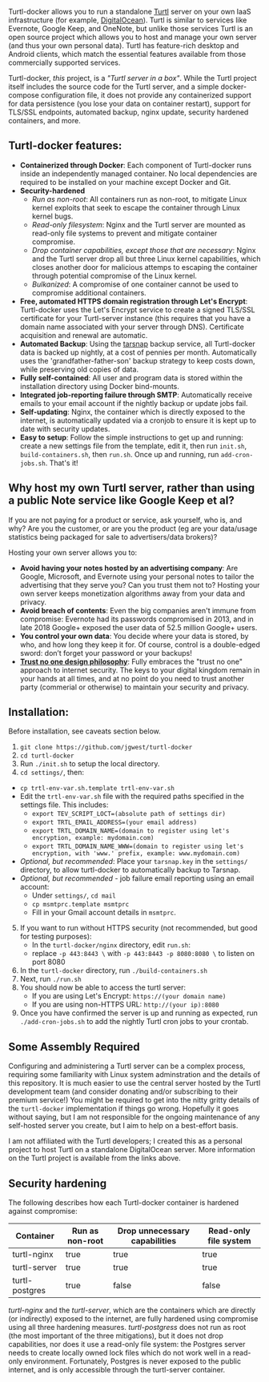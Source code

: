 
Turtl-docker allows you to run a standalone [Turtl](https://turtlapp.com/) server on your own IaaS infrastructure (for example, [DigitalOcean](https://www.digitalocean.com/)). Turtl is similar to services like Evernote, Google Keep, and OneNote, but unlike those services Turtl is an open source project which allows you to host and manage your own server (and thus your own personal data). Turtl has feature-rich desktop and Android clients, which match the essential features available from those commercially supported services.

Turtl-docker, *this* project, is a *"Turtl server in a box"*. While the Turtl project itself includes the source code for the Turtl server, and a simple docker-compose configuration file, it does not provide any containerized support for data persistence (you lose your data on container restart), support for TLS/SSL endpoints, automated backup, nginx update, security hardened containers, and more. 


## Turtl-docker features:
- **Containerized through Docker**: Each component of Turtl-docker runs inside an independently managed container. No local dependencies are required to be installed on your machine except Docker and Git.
- **Security-hardened**
  - *Run as non-root*: All containers run as non-root, to mitigate Linux kernel exploits that seek to escape the container through Linux kernel bugs.
  - *Read-only filesystem*: Nginx and the Turtl server are mounted as read-only file systems to prevent and mitigate container compromise.
  - *Drop container capabilities, except those that are necessary*: Nginx and the Turtl server drop all but three Linux kernel capabilities, which closes another door for malicious attemps to escaping the container through potential compromise of the Linux kernel.
  - *Bulkanized*: A compromise of one container cannot be used to compromise additional containers.
- **Free, automated HTTPS domain registration through Let's Encrypt**: Turtl-docker uses the Let's Encrypt service to create a signed TLS/SSL certificate for your Turtl-server instance (this requires that you have a domain name associated with your server through DNS). Certificate acquisition and renewal are automatic.
- **Automated Backup**: Using the [tarsnap](https://www.tarsnap.com/) backup service, all Turtl-docker data is backed up nightly, at a cost of pennies per month. Automatically uses the 'grandfather-father-son' backup strategy to keep costs down, while preserving old copies of data.
- **Fully self-contained**:  All user and program data is stored within the installation directory using Docker bind-mounts.
- **Integrated job-reporting failure through SMTP**: Automatically receive emails to your email account if the nightly backup or update jobs fail.
- **Self-updating**: Nginx, the container which is directly exposed to the internet, is automatically updated via a cronjob to ensure it is kept up to date with security updates.
- **Easy to setup**: Follow the simple instructions to get up and running: create a new settings file from the template, edit it, then run `init.sh`, `build-containers.sh`, then `run.sh`. Once up and running, run `add-cron-jobs.sh`. That's it!

## Why host my own Turtl server, rather than using a public Note service like Google Keep et al?

If you are not paying for a product or service, ask yourself, who is, and why? Are you the customer, or are you the product (eg are your data/usage statistics being packaged for sale to advertisers/data brokers)?

Hosting your own server allows you to:
- **Avoid having your notes hosted by an advertising company**: Are Google, Microsoft, and Evernote using your personal notes to tailor the advertising that they serve you? Can you trust them not to? Hosting your own server keeps monetization algorithms away from your data and privacy.
- **Avoid breach of contents**: Even the big companies aren't immune from compromise: Evernote had its passwords compromised in 2013, and in late 2018 Google+ exposed the user data of 52.5 million Google+ users. 
- **You control your own data**: You decide where your data is stored, by who, and how long they keep it for. Of course, control is a double-edged sword: don’t forget your password or your backups!
- **[Trust no one design philosophy](https://en.wikipedia.org/wiki/Trust_no_one_(Internet_security))**: Fully embraces the "trust no one" approach to internet security. The keys to your digital kingdom remain in your hands at all times, and at no point do you need to trust another party (commerial or otherwise) to maintain your security and privacy.


## Installation:

Before installation, see caveats section below.

1. `git clone https://github.com/jgwest/turtl-docker`
2. `cd turtl-docker`
3. Run `./init.sh` to setup the local directory.
4. `cd settings/`, then:
  - `cp trtl-env-var.sh.template trtl-env-var.sh` 
  - Edit the `trtl-env-var.sh` file with the required paths specified in the settings file. This includes:
    - `export TEV_SCRIPT_LOCT=(absolute path of settings dir)`
    - `export TRTL_EMAIL_ADDRESS=(your email address)`
    - `export TRTL_DOMAIN_NAME=(domain to register using let's encryption, example: mydomain.com)`
    - `export TRTL_DOMAIN_NAME_WWW=(domain to register using let's encryption, with 'www.' prefix, example: www.mydomain.com)        `
  - *Optional, but recommended*: Place your `tarsnap.key` in the `settings/` directory, to allow turtl-docker to automatically backup to Tarsnap.
  - *Optional, but recommended* - job failure email reporting using an email account:
    - Under `settings/`, `cd mail`
    - `cp msmtprc.template msmtprc`
    - Fill in your Gmail account details in `msmtprc`.

5. If you want to run without HTTPS security (not recommended, but good for testing purposes):
	- In the `turtl-docker/nginx` directory, edit `run.sh`:
	- replace `-p 443:8443 \`  with `-p 443:8443 -p 8080:8080 \` to listen on port 8080
5. In the `turtl-docker` directory, run `./build-containers.sh`
6. Next, run `./run.sh`
7. You should now be able to access the turtl server:
	- If you are using Let's Encrypt: `https://(your domain name)`
	- If you are using non-HTTPS URL: `http://(your ip):8080`
8. Once you have confirmed the server is up and running as expected, run `./add-cron-jobs.sh` to add the nightly Turtl cron jobs to your crontab.

## Some Assembly Required

Configuring and administering a Turtl server can be a complex process, requiring some familiarity with Linux system adminstration and the details of this repository. It is much easier to use the central server hosted by the Turtl development team (and consider donating and/or subscribing to their premium service!) You might be required to get into the nitty gritty details of the `turtl-docker`  implementation if things go wrong. Hopefully it goes without saying, but I am not responsible for the ongoing maintenance of any self-hosted server you create, but I aim to help on a best-effort basis.

I am not affiliated with the Turtl developers; I created this as a personal project to host Turtl on a standalone DigitalOcean server. More information on the Turtl project is available from the links above.

## Security hardening

The following describes how each Turtl-docker container is hardened against compromise: 

| Container | Run as non-root | Drop unnecessary capabilities | Read-only file system |
| --- | --- | --- | --- |
| turtl-nginx | true | true | true |
| turtl-server | true | true | true |
| turtl-postgres | true | false | false |


*turtl-nginx* and the *turtl-server*, which are the containers which are directly (or indirectly) exposed to the internet, are fully hardened using compromise using all three hardening measures. *turtl-postgress* does not run as root (the most important of the three mitigations), but it does not drop capabilities, nor does it use a read-only file system: the Postgres server needs to create locally owned lock files which do not work well in a read-only environment. Fortunately, Postgres is never exposed to the public internet, and is only accessible through the turtl-server container.
